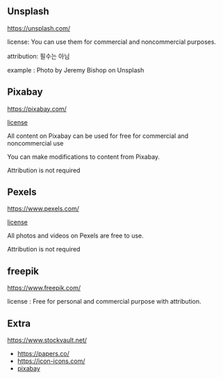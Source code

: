 ## Unsplash
https://unsplash.com/ 

license: You can use them for commercial and noncommercial purposes.

attribution: 필수는 아님

example : Photo by Jeremy Bishop on Unsplash

## Pixabay

https://pixabay.com/

[license](https://pixabay.com/service/license/) 

All content on Pixabay can be used for free for commercial and noncommercial use 

You can make modifications to content from Pixabay.

Attribution is not required

## Pexels

https://www.pexels.com/

[license](https://www.pexels.com/ko-kr/license/)

All photos and videos on Pexels are free to use.

Attribution is not required

## freepik

https://www.freepik.com/

license : Free for personal and commercial purpose with attribution.

## Extra


https://www.stockvault.net/


* https://papers.co/
* https://icon-icons.com/
* [pixabay](https://pixabay.com)
